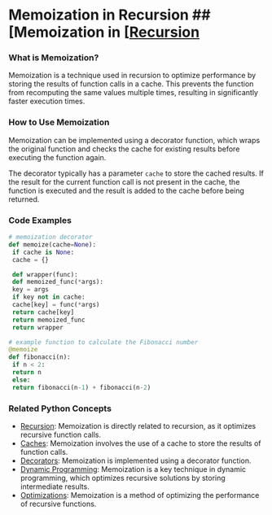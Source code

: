 # Memoization in Recursion ## [Memoization in [[Recursion](./../memoization-in-[[recursion/)

### What is Memoization?
Memoization is a technique used in recursion to optimize performance by storing the results of function calls in a cache. This prevents the function from recomputing the same values multiple times, resulting in significantly faster execution times.

### How to Use Memoization
Memoization can be implemented using a decorator function, which wraps the original function and checks the cache for existing results before executing the function again.

The decorator typically has a parameter `cache` to store the cached results. If the result for the current function call is not present in the cache, the function is executed and the result is added to the cache before being returned.

### Code Examples
```python
# memoization decorator
def memoize(cache=None):
 if cache is None:
 cache = {}

 def wrapper(func):
 def memoized_func(*args):
 key = args
 if key not in cache:
 cache[key] = func(*args)
 return cache[key]
 return memoized_func
 return wrapper

# example function to calculate the Fibonacci number
@memoize
def fibonacci(n):
 if n < 2:
 return n
 else:
 return fibonacci(n-1) + fibonacci(n-2)
```

### Related Python Concepts

- [Recursion](./../recursion/): Memoization is directly related to recursion, as it optimizes recursive function calls.
- [Caches](./../caches/): Memoization involves the use of a cache to store the results of function calls.
- [Decorators](./../decorators/): Memoization is implemented using a decorator function.
- [Dynamic Programming](./../dynamic-programming/): Memoization is a key technique in dynamic programming, which optimizes recursive solutions by storing intermediate results.
- [Optimizations](./../optimizations/): Memoization is a method of optimizing the performance of recursive functions.